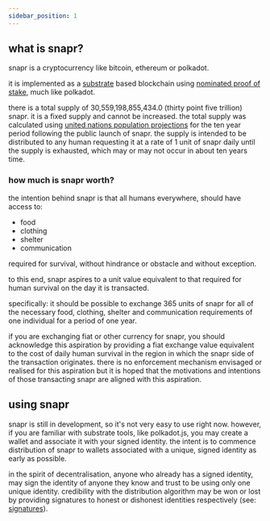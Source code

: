 ```yaml
---
sidebar_position: 1
---
```


## what is snapr?

snapr is a cryptocurrency like bitcoin, ethereum or polkadot.

it is implemented as a [substrate](https://substrate.io) based blockchain using [nominated proof of stake](https://research.web3.foundation/en/latest/polkadot/NPoS/index.html), much like polkadot.

there is a total supply of 30,559,198,855,434.0 (thirty point five trillion) snapr. it is a fixed supply and cannot be increased. the total supply was calculated using [united nations population projections](https://population.un.org/wpp/) for the ten year period following the public launch of snapr. the supply is intended to be distributed to any human requesting it at a rate of 1 unit of snapr daily until the supply is exhausted, which may or may not occur in about ten years time.

### how much is snapr worth?

the intention behind snapr is that all humans everywhere, should have access to:

- food
- clothing
- shelter
- communication

required for survival, without hindrance or obstacle and without exception.

to this end, snapr aspires to a unit value equivalent to that required for human survival on the day it is transacted.

specifically: it should be possible to exchange 365 units of snapr for all of the necessary food, clothing, shelter and communication requirements of one individual for a period of one year.

if you are exchanging fiat or other currency for snapr, you should acknowledge this aspiration by providing a fiat exchange value equivalent to the cost of daily human survival in the region in which the snapr side of the  transaction originates. there is no enforcement mechanism envisaged or realised for this aspiration but it is hoped that the motivations and intentions of those transacting snapr are aligned with this aspiration.

## using snapr

snapr is still in development, so it's not very easy to use right now. however, if you are familiar with substrate tools, like polkadot.js, you may create a wallet and associate it with your signed identity. the intent is to commence distribution of snapr to wallets associated with a unique, signed identity as early as possible.

in the spirit of decentralisation, anyone who already has a signed identity, may sign the identity of anyone they know and trust to be using only one unique identity. credibility with the distribution algorithm may be won or lost by providing signatures to honest or dishonest identities respectively (see: [signatures](identity/signatures)).
